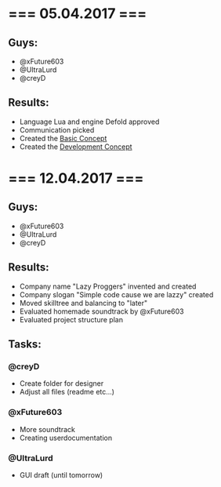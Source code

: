 # ===		05.04.2017		===

## Guys:		
- @xFuture603
- @UltraLurd
- @creyD

## Results:	
- Language Lua and engine Defold approved
- Communication picked
- Created the [Basic Concept](https://github.com/creyD/project_zero/blob/master/concept/basic_concept.md)
- Created the [Development Concept](https://github.com/creyD/project_zero/blob/master/concept/development_concept.md)

# ===		12.04.2017		===

## Guys:
- @xFuture603
- @UltraLurd
- @creyD

## Results:
- Company name "Lazy Proggers" invented and created
- Company slogan "Simple code cause we are lazzy" created
- Moved skilltree and balancing to "later"
- Evaluated homemade soundtrack by @xFuture603
- Evaluated project structure plan

## Tasks:
### @creyD
- Create folder for designer
- Adjust all files (readme etc...)

### @xFuture603
- More soundtrack
- Creating userdocumentation

### @UltraLurd
- GUI draft (until tomorrow)